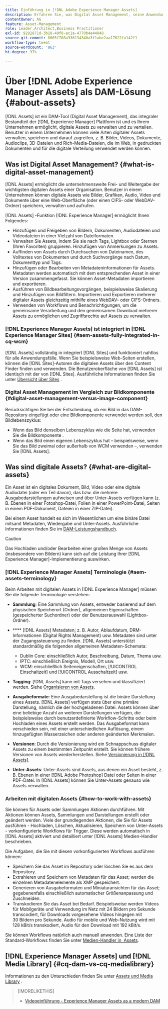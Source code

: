 ```yaml
---
title: Einführung in [!DNL Adobe Experience Manager Assets]
description: Erfahren Sie, was Digital Asset Management, seine Anwendungsfälle und [!DNL Adobe Experience Manager Asset] Angebot sind.
contentOwner: AG
feature: Asset-Management
role: Leader,Architect,Business Practitioner
exl-id: 9292871d-3b10-49f8-ac1a-4770b4e44048
source-git-commit: 8665f708a336134340a3f1abe2aa17622fa142f1
workflow-type: tm+mt
source-wordcount: '863'
ht-degree: 37%

---
```


# Über [!DNL Adobe Experience Manager Assets] als DAM-Lösung {#about-assets}

[!DNL Assets] ist ein DAM-Tool (Digital Asset Management), das integraler Bestandteil der  [!DNL Experience Manager] Plattform ist und es Ihrem Unternehmen ermöglicht, digitale Assets zu verwalten und zu verteilen. Benutzer in einem Unternehmen können viele Arten digitaler Assets verwalten, speichern und darauf zugreifen, z. B. Bilder, Videos, Dokumente, Audioclips, 3D-Dateien und Rich-Media-Dateien, die im Web, in gedruckten Dokumenten und für die digitale Verteilung verwendet werden können.

## Was ist Digital Asset Management? {#what-is-digital-asset-management}

[!DNL Assets] ermöglicht die unternehmensweite Frei- und Weitergabe der wichtigsten digitalen Assets einer Organisation. Benutzer in einem Unternehmen können digitale Assets wie Bilder, Grafiken, Audio, Video und Dokumente über eine Web-Oberfläche (oder einen CIFS- oder WebDAV-Ordner) speichern, verwalten und aufrufen.

[!DNL Assets] -Funktion  [!DNL Experience Manager] ermöglicht Ihnen Folgendes:

* Hinzufügen und Freigeben von Bildern, Dokumenten, Audiodateien und Videodateien in einer Vielzahl von Dateiformaten.
* Verwalten Sie Assets, indem Sie sie nach Tags, Lightbox oder Sternen (Ihren Favoriten) gruppieren. Hinzufügen von Anmerkungen zu Assets.
* Auffinden von Assets durch Durchsuchen von Dateinamen, des Volltextes von Dokumenten und durch Suchvorgänge nach Datum, Dokumenttyp und Tags.
* Hinzufügen oder Bearbeiten von Metadateninformationen für Assets. Metadaten werden automatisch mit dem entsprechenden Asset in einer Version zusammengefasst. Sie können Asset-Metadaten importieren und exportieren.
* Ausführen von Bildbearbeitungsvorgängen, beispielsweise Skalierung und Hinzufügen von Bildfiltern. Importieren und Exportieren mehrerer digitaler Assets gleichzeitig mithilfe eines WebDAV- oder CIFS-Ordners.
* Verwenden von Workflows und Benachrichtigungen, um die gemeinsame Verarbeitung und den gemeinsamen Download mehrerer Assets zu ermöglichen und Zugriffsrechte auf Assets zu verwalten.

### [!DNL Experience Manager Assets] ist integriert in  [!DNL Experience Manager Sites] {#aem-assets-fully-integrated-in-cq-wcm}

[!DNL Assets] vollständig in integriert  [!DNL Sites] und funktioniert nahtlos für alle Anwendungsfälle. Wenn Sie beispielsweise Web-Seiten erstellen, können die [!DNL Sites]-Autoren die digitalen Assets über den Content Finder finden und verwenden. Die Benutzeroberfläche von [!DNL Assets] ist identisch mit der von [!DNL Sites]. Ausführliche Informationen finden Sie unter [Übersicht über Sites](/help/sites-authoring/qg-page-authoring.md) .

<!-- TBD: Update image for branding 

![screen_shot_2012-04-17at15946pm](assets/screen_shot_2012-04-17at15946pm.png) ![screen_shot_2012-04-17at20100pm](assets/screen_shot_2012-04-17at20100pm.png)

Assets managed within [!DNL Experience Manager] DAM can then be accessed via the content finder of WCM:

![screen_shot_2012-04-17at20214pm](assets/screen_shot_2012-04-17at20214pm.png) -->

### Digital Asset Management im Vergleich zur Bildkomponente {#digital-asset-management-versus-image-component}

Berücksichtigen Sie bei der Entscheidung, ob ein Bild in das DAM-Repository eingefügt oder eine Bildkomponente verwendet werden soll, den Bildlebenszyklus:

* Wenn das Bild denselben Lebenszyklus wie die Seite hat, verwenden Sie die Bildkomponente .
* Wenn das Bild einen eigenen Lebenszyklus hat – beispielsweise, wenn Sie das Bild zweimal oder außerhalb von WCM verwenden –, verwenden Sie [!DNL Assets].

## Was sind digitale Assets? {#what-are-digital-assets}

Ein Asset ist ein digitales Dokument, Bild, Video oder eine digitale Audiodatei (oder ein Teil davon), das bzw. die mehrere Ausgabedarstellungen aufweisen und über Unter-Assets verfügen kann (z. B. Ebenen in einer Fotoshop-Datei, Folien in einer PowerPoint-Datei, Seiten in einem PDF-Dokument, Dateien in einer ZIP-Datei).

Bei einem Asset handelt es sich im Wesentlichen um eine binäre Datei mitsamt Metadaten, Wiedergabe und Unter-Assets. Ausführliche Informationen finden Sie im [DAM-Leistungshandbuch](https://experienceleague.adobe.com/docs/experience-manager-64/deploying/configuring/assets-performance-sizing.html).

>[!CAUTION]
>
>Das Hochladen und/oder Bearbeiten einer großen Menge von Assets (insbesondere von Bildern) kann sich auf die Leistung Ihrer [!DNL Experience Manager]-Implementierung auswirken.

### [!DNL Experience Manager Assets] Terminologie {#aem-assets-terminology}

Beim Arbeiten mit digitalen Assets in [!DNL Experience Manager] müssen Sie die folgende Terminologie verstehen:

* **Sammlung**: Eine Sammlung von Assets, entweder basierend auf dem physischen Speicherort (Ordner), allgemeinen Eigenschaften (gespeicherter Suchordner) oder der Benutzerauswahl (Lightbox-Ordner).

* **** [!DNL Assets] Metadaten; z. B. Autor, Ablaufdatum, DRM-Informationen (Digital Rights Management) usw. Metadaten sind unter der Zugangssteuerung zu finden. [!DNL Assets] unterstützt standardmäßig die folgenden allgemeinen Metadaten-Schemata:

   * Dublin Core: einschließlich Autor, Beschreibung, Datum, Thema usw.
   * IPTC: einschließlich Ereignis, Modell, Ort usw.
   * WCM: einschließlich Seiteneigenschaften, [!UICONTROL Einschaltzeit] und [!UICONTROL Ausschaltzeit] usw.

* **Tagging**:  [!DNL Assets] kann mit Tags versehen und klassifiziert werden. Siehe [Organisieren von Assets](/help/assets/organize-assets.md).

* **Ausgabeformate**: Eine Ausgabedarstellung ist die binäre Darstellung eines Assets. [!DNL Assets] verfügen stets über eine primäre Darstellung, nämlich die der hochgeladenen Datei. Assets können über eine beliebige Anzahl an weiteren Darstellungen verfügen, die beispielsweise durch benutzerdefinierte Workflow-Schritte oder beim Hochladen eines Assets erstellt werden. Das Ausgabeformat kann verschieden sein, mit einer unterschiedlichen Auflösung, einem hinzugefügten Wasserzeichen oder anderen geänderten Merkmalen.

* **Versionen**: Durch die Versionierung wird ein Schnappschuss digitaler Assets zu einem bestimmten Zeitpunkt erstellt. Sie können frühere Versionen von Assets wiederherstellen. Siehe [Versionierung in [!DNL Assets]](managing-assets-touch-ui.md#asset-versioning).

* **Unter-Assets**: Unter-Assets sind Assets, aus denen ein Asset besteht, z. B. Ebenen in einer  [!DNL Adobe Photoshop] Datei oder Seiten in einer PDF-Datei. In [!DNL Assets] können Sie Unter-Assets genauso wie Assets verwalten.

### Arbeiten mit digitalen Assets {#how-to-work-with-assets}

Sie können für Assets oder Sammlungen Aktionen durchführen. Mit Aktionen können Assets, Sammlungen und Darstellungen erstellt oder geändert werden. Viele der grundlegenden Aktionen, die Sie für Assets ausführen - Hochladen, Löschen, Aktualisieren, Speichern von Unter-Assets - vorkonfigurierte Workflows für Trigger. Diese werden automatisch in [!DNL Assets] aktiviert und detailliert unter [!DNL Assets] Medien-Handler beschrieben.

Die Aufgaben, die Sie mit diesen vorkonfigurierten Workflows ausführen können:

* Speichern Sie das Asset im Repository oder löschen Sie es aus dem Repository.
* Extrahieren und Speichern von Metadaten für das Asset; werden die einzelnen Metadatenelemente als XMP gespeichert.
* Generieren von Ausgabeformaten und Miniaturansichten für das Asset; gegebenenfalls einschließlich automatischer Größenanpassung und Zuschneiden.
* Transkodieren Sie das Asset bei Bedarf. Beispielsweise werden Videos für Mobilgeräte und Verwendung im Netz mit 24 Bildern pro Sekunde transcodiert, für Downloads vorgesehene Videos hingegen mit 30 Bildern pro Sekunde. Audio für mobile und Web-Nutzung wird mit 128 kBit/s transkodiert, Audio für den Download mit 192 kBit/s.

Sie können Workflows natürlich auch manuell anwenden. Eine Liste der Standard-Workflows finden Sie unter [Medien-Handler in  Assets](media-handlers.md).

## [!DNL Experience Manager Assets] und [!DNL Media Library] {#cq-dam-vs-cq-medialibrary}

Informationen zu den Unterschieden finden Sie unter [Assets und Media Library](medialibrary.md) .

>[!MORELIKETHIS]
>
>* [Videoeinführung - Experience Manager Assets as a modern DAM](https://www.youtube.com/watch?v=PBwQqZgC-yo)

